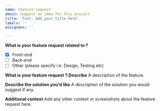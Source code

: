 ```yaml
---
name: Feature request
about: Suggest an idea for this project
title: 'Feat: Add_your_title_here'
labels: ''
assignees: ''

---
```


**What is your feature request related to ?**
- [x] Front-end
- [ ] Back-end
- [ ] Other (please specify i.e. Design, Testing etc)

**What is your feature request ? Describe**
A description of the feature.

**Describe the solution you'd like**
A description of the solution you would suggest if any.

**Additional context**
Add any other context or screenshots about the feature request here.
